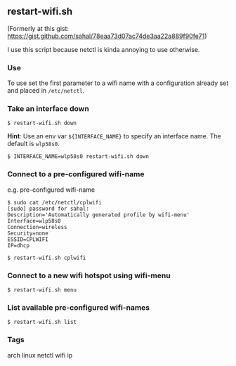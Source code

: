 restart-wifi.sh
---

(Formerly at this gist: https://gist.github.com/sahal/78eaa73d07ac74de3aa22a889f90fe71)

I use this script because netctl is kinda annoying to use otherwise.

### Use

To use set the first parameter to a wifi name with a configuration already set and placed in `/etc/netctl`.

### Take an interface down

```
$ restart-wifi.sh down
```

**Hint**: Use an env var `${INTERFACE_NAME}` to specify an interface name.  The default is `wlp58s0`.

```
$ INTERFACE_NAME=wlp58s0 restart-wifi.sh down
```

### Connect to a pre-configured wifi-name

e.g. pre-configured wifi-name
```
$ sudo cat /etc/netctl/cplwifi
[sudo] password for sahal:
Description='Automatically generated profile by wifi-menu'
Interface=wlp58s0
Connection=wireless
Security=none
ESSID=CPLWIFI
IP=dhcp
```

```
$ restart-wifi.sh cplwifi
```

### Connect to a new wifi hotspot using wifi-menu

```
$ restart-wifi.sh menu
```

### List available pre-configured wifi-names

```
$ restart-wifi.sh list
```

### Tags

arch linux netctl wifi ip
